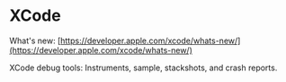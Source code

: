 # XCode

What's new: [https://developer.apple.com/xcode/whats-new/](https://developer.apple.com/xcode/whats-new/)

XCode debug tools: Instruments, sample, stackshots, and crash reports.



